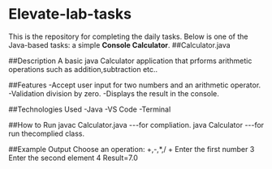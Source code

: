 # Elevate-lab-tasks
This is the repository for completing the daily tasks.
Below is one of the Java-based tasks: a simple **Console Calculator**.
##Calculator.java

##Description
A basic java Calculator application that prforms arithmetic operations such as addition,subtraction etc..

##Features
-Accept user input for two numbers and an arithmetic operator.
-Validation division by zero.
-Displays the result in the console.

##Technologies Used
-Java
-VS Code
-Terminal

##How to Run
javac Calculator.java  ---for compliation.
java Calculator ---for run thecomplied class.

##Example Output
Choose an operation: +,-,*,/ 
+
Enter the first number
3
Enter the second element
4
Result=7.0
